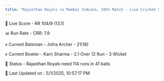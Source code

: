 ```yaml
---
title: "Rajasthan Royals vs Mumbai Indians, 50th Match - Live Cricket Score"
---
```


🔴 Live Score - RR 104/9 (13.1)  

📊 Run Rate - CRR: 7.9  

✊ Current Batsman - Jofra Archer - 21(16)  

✊ Current Bowler - Karn Sharma - 2.1 Over 12 Run - 3 Wicket  

📑 Status - Rajasthan Royals need 114 runs in 41 balls

📝 Last Updated on : 5/1/2025, 10:57:17 PM  

